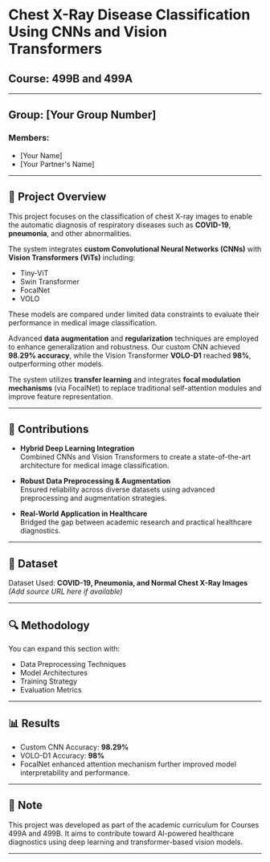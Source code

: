 # Chest X-Ray Disease Classification Using CNNs and Vision Transformers

## Course: 499B and 499A

---

## Group: [Your Group Number]

### Members:
- [Your Name]
- [Your Partner's Name]

---

## 🧠 Project Overview

This project focuses on the classification of chest X-ray images to enable the automatic diagnosis of respiratory diseases such as **COVID-19**, **pneumonia**, and other abnormalities. 

The system integrates **custom Convolutional Neural Networks (CNNs)** with **Vision Transformers (ViTs)** including:
- Tiny-ViT
- Swin Transformer
- FocalNet
- VOLO

These models are compared under limited data constraints to evaluate their performance in medical image classification.

Advanced **data augmentation** and **regularization** techniques are employed to enhance generalization and robustness. Our custom CNN achieved **98.29% accuracy**, while the Vision Transformer **VOLO-D1** reached **98%**, outperforming other models.

The system utilizes **transfer learning** and integrates **focal modulation mechanisms** (via FocalNet) to replace traditional self-attention modules and improve feature representation.

---

## 🚀 Contributions

- **Hybrid Deep Learning Integration**  
  Combined CNNs and Vision Transformers to create a state-of-the-art architecture for medical image classification.

- **Robust Data Preprocessing & Augmentation**  
  Ensured reliability across diverse datasets using advanced preprocessing and augmentation strategies.

- **Real-World Application in Healthcare**  
  Bridged the gap between academic research and practical healthcare diagnostics.

---

## 📁 Dataset

Dataset Used: **COVID-19, Pneumonia, and Normal Chest X-Ray Images**  
*(Add source URL here if available)*

---

## 🔍 Methodology

You can expand this section with:
- Data Preprocessing Techniques
- Model Architectures
- Training Strategy
- Evaluation Metrics

---

## 📊 Results

- Custom CNN Accuracy: **98.29%**
- VOLO-D1 Accuracy: **98%**
- FocalNet enhanced attention mechanism further improved model interpretability and performance.

---

## 📌 Note

This project was developed as part of the academic curriculum for Courses 499A and 499B. It aims to contribute toward AI-powered healthcare diagnostics using deep learning and transformer-based vision models.

---

